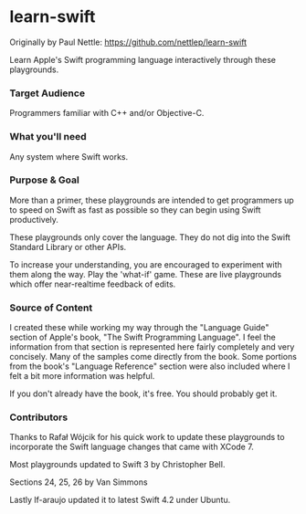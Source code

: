 learn-swift
===========

Originally by Paul Nettle: https://github.com/nettlep/learn-swift

Learn Apple's Swift programming language interactively through these playgrounds.

### Target Audience

  Programmers familiar with C++ and/or Objective-C.

### What you'll need

  Any system where Swift works.

### Purpose & Goal

  More than a primer, these playgrounds are intended to get programmers up to
  speed on Swift as fast as possible so they can begin using Swift productively.

  These playgrounds only cover the language. They do not dig into the Swift 
  Standard Library or other APIs.

  To increase your understanding, you are encouraged to experiment with them
  along the way. Play the 'what-if' game. These are live playgrounds which offer
  near-realtime feedback of edits.

### Source of Content

  I created these while working my way through the "Language Guide" section of
  Apple's book, "The Swift Programming Language". I feel the information from
  that section is represented here fairly completely and very concisely. Many
  of the samples come directly from the book. Some portions from the book's
  "Language Reference" section were also included where I felt a bit more
  information was helpful.

  If you don't already have the book, it's free. You should probably get it.

### Contributors

  Thanks to Rafał Wójcik for his quick work to update these playgrounds to
  incorporate the Swift language changes that came with XCode 7.
  
  Most  playgrounds updated to Swift 3 by Christopher Bell.

  Sections 24, 25, 26 by Van Simmons

  Lastly lf-araujo updated it to latest Swift 4.2 under Ubuntu.
